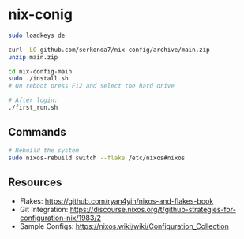 # nix-conig
```sh
sudo loadkeys de

curl -LO github.com/serkonda7/nix-config/archive/main.zip
unzip main.zip

cd nix-config-main
sudo ./install.sh
# On reboot press F12 and select the hard drive

# After login:
./first_run.sh
```

## Commands
```sh
# Rebuild the system
sudo nixos-rebuild switch --flake /etc/nixos#nixos
```

## Resources
- Flakes: https://github.com/ryan4yin/nixos-and-flakes-book
- Git Integration: https://discourse.nixos.org/t/github-strategies-for-configuration-nix/1983/2
- Sample Configs: https://nixos.wiki/wiki/Configuration_Collection
